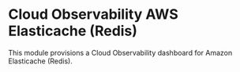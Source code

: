 # Cloud Observability AWS Elasticache (Redis)

This module provisions a Cloud Observability dashboard for Amazon Elasticache (Redis).
